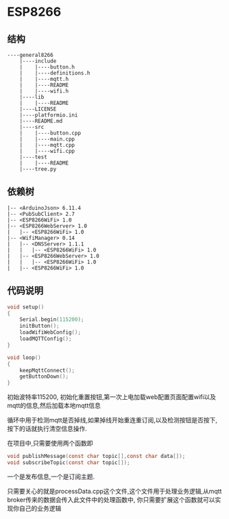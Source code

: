 # ESP8266

## 结构

```
----general8266
    |----include
    |    |----button.h
    |    |----definitions.h
    |    |----mqtt.h
    |    |----README
    |    |----wifi.h
    |----lib
    |    |----README
    |----LICENSE
    |----platformio.ini
    |----README.md
    |----src
    |    |----button.cpp
    |    |----main.cpp
    |    |----mqtt.cpp
    |    |----wifi.cpp
    |----test
    |    |----README
    |----tree.py
```

## 依赖树

```
|-- <ArduinoJson> 6.11.4      
|-- <PubSubClient> 2.7        
|-- <ESP8266WiFi> 1.0
|-- <ESP8266WebServer> 1.0    
|   |-- <ESP8266WiFi> 1.0     
|-- <WifiManager> 0.14        
|   |-- <DNSServer> 1.1.1     
|   |   |-- <ESP8266WiFi> 1.0 
|   |-- <ESP8266WebServer> 1.0
|   |   |-- <ESP8266WiFi> 1.0 
|   |-- <ESP8266WiFi> 1.0  
```

## 代码说明

```c
void setup()
{
	Serial.begin(115200);
	initButton();
	loadWifiWebConfig();
	loadMQTTConfig();
}

void loop()
{
	keepMqttConnect();
	getButtonDown();
}
```

初始波特率115200, 初始化重置按钮,第一次上电加载web配置页面配置wifi以及mqtt的信息,然后加载本地mqtt信息

循环中用于检测mqtt是否掉线,如果掉线开始重连重订阅,以及检测按钮是否按下,按下的话就执行清空信息操作.

在项目中,只需要使用两个函数即
```c
void publishMessage(const char topic[],const char data[]);
void subscribeTopic(const char topic[]);
```
一个是发布信息,一个是订阅主题.

只需要关心的就是processData.cpp这个文件,这个文件用于处理业务逻辑,从mqtt broker传来的数据会传入此文件中的处理函数中,
你只需要扩展这个函数就可以实现你自己的业务逻辑
